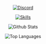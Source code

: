 <p align="center">
  <a href="https://discord.com/users/251794521908576257" target="_blank">
    <img src="https://discord.c99.nl/widget/theme-2/251794521908576257.png" alt="Discord" />
  </a>
</p>

<p align="center">
  <a href="https://skillicons.dev">
    <img src="https://skillicons.dev/icons?i=python,golang,cpp,ts,js,html,css,bootstrap,php,discord,nodejs,mongodb" alt="Skills" />
  </a>
</p>

<p align="center">
  <img src="https://github-readme-stats.vercel.app/api?username=Shiiivx&theme=blueberry&count_private=true&hide_border=true&line_height=20" alt="Github Stats" />
</p>

<p align="center">
  <img src="https://github-readme-stats.vercel.app/api/top-langs/?username=Shiiivx&layout=compact&theme=blueberry&count_private=true&hide_border=true" alt="Top Languages" />
</p>
